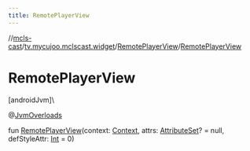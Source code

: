 ```yaml
---
title: RemotePlayerView
---
```

//[mcls-cast](../../../index.html)/[tv.mycujoo.mclscast.widget](../index.html)/[RemotePlayerView](index.html)/[RemotePlayerView](-remote-player-view.html)



# RemotePlayerView



[androidJvm]\




@[JvmOverloads](https://kotlinlang.org/api/latest/jvm/stdlib/kotlin.jvm/-jvm-overloads/index.html)



fun [RemotePlayerView](-remote-player-view.html)(context: [Context](https://developer.android.com/reference/kotlin/android/content/Context.html), attrs: [AttributeSet](https://developer.android.com/reference/kotlin/android/util/AttributeSet.html)? = null, defStyleAttr: [Int](https://kotlinlang.org/api/latest/jvm/stdlib/kotlin/-int/index.html) = 0)




